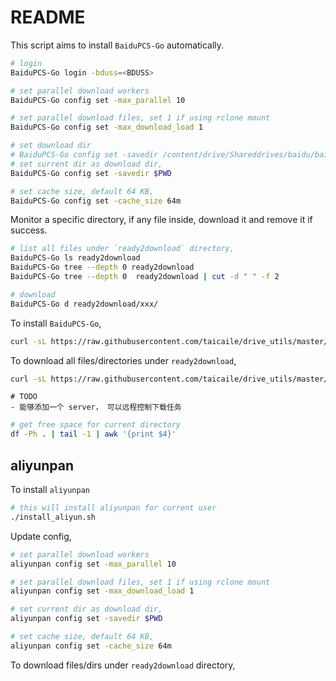 # README

This script aims to install `BaiduPCS-Go` automatically.

```bash
# login
BaiduPCS-Go login -bduss=<BDUSS>

# set parallel download workers
BaiduPCS-Go config set -max_parallel 10

# set parallel download files, set 1 if using rclone mount
BaiduPCS-Go config set -max_download_load 1

# set download dir
# BaiduPCS-Go config set -savedir /content/drive/Shareddrives/baidu/baidugo
# set current dir as download dir,
BaiduPCS-Go config set -savedir $PWD

# set cache size, default 64 KB,
BaiduPCS-Go config set -cache_size 64m

```

Monitor a specific directory, if any file inside, download it and remove it if success.

```bash
# list all files under `ready2download` directory,
BaiduPCS-Go ls ready2download
BaiduPCS-Go tree --depth 0 ready2download
BaiduPCS-Go tree --depth 0  ready2download | cut -d " " -f 2

# download
BaiduPCS-Go d ready2download/xxx/
```

To install `BaiduPCS-Go`,

```bash
curl -sL https://raw.githubusercontent.com/taicaile/drive_utils/master/install.sh | bash
```

To download all files/directories under `ready2download`,

```bash
curl -sL https://raw.githubusercontent.com/taicaile/drive_utils/master/monitor.sh | bash
```

```text
# TODO
- 能够添加一个 server， 可以远程控制下载任务
```

```bash
# get free space for current directory
df -Ph . | tail -1 | awk '{print $4}'
```

## aliyunpan

To install `aliyunpan`

```bash
# this will install aliyunpan for current user
./install_aliyun.sh
```

Update config,

```bash
# set parallel download workers
aliyunpan config set -max_parallel 10

# set parallel download files, set 1 if using rclone mount
aliyunpan config set -max_download_load 1

# set current dir as download dir,
aliyunpan config set -savedir $PWD

# set cache size, default 64 KB,
aliyunpan config set -cache_size 64m
```

To download files/dirs under `ready2download` directory,

```bash

```
